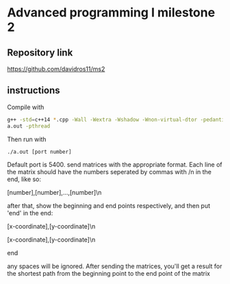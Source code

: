 # Advanced programming I milestone 2
## Repository link
https://github.com/davidros11/ms2
## instructions
Compile with

```bash
g++ -std=c++14 *.cpp -Wall -Wextra -Wshadow -Wnon-virtual-dtor -pedantic -o
a.out -pthread
```

Then run with

```bash
./a.out [port number]
```

Default port is 5400.
send matrices with the appropriate format. Each line of the matrix should have the numbers seperated by commas with /n in the end, like so:

[number],[number],...,[number]\n

after that, show the beginning and end points respectively, and then put 'end' in the end:

[x-coordinate],[y-coordinate]\n

[x-coordinate],[y-coordinate]\n

end

any spaces will be ignored. After sending the matrices, you'll get a result for the shortest path from the beginning point to the end
point of the matrix


